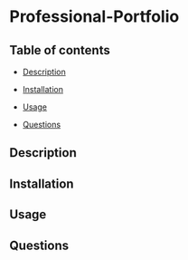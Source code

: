 # Professional-Portfolio

## Table of contents 

  - [Description](#description) 

  - [Installation](#installation) 

  - [Usage](#usage) 

  - [Questions](#questions) 

## Description 

## Installation 

## Usage 

## Questions
